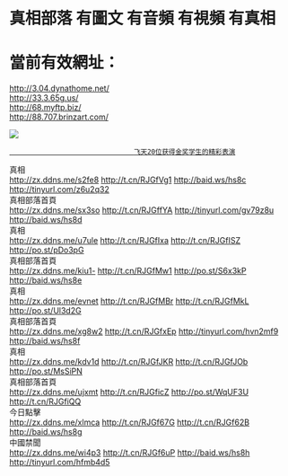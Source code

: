 # 真相部落  有圖文 有音頻 有視頻 有真相<br>
# 當前有效網址：<br>
http://3.04.dynathome.net/<br>
http://33.3.65g.us/<br>
http://68.myftp.biz/<br>
http://88.707.brinzart.com/<br>

<a href="http://04.dynathome.net/zx/" target="_blank"><img src="http://04.dynathome.net/pic/2016/11/p7829911a215010452.jpg">

                                   飞天20位获得金奖学生的精彩表演
</a>

<div class="linkbox"><div class="title">真相<div id="url"><a href="http://zx.ddns.me/s2fe8" target=_blank>http://zx.ddns.me/s2fe8</a>     <a href="http://t.cn/RJGfVg1" target=_blank>http://t.cn/RJGfVg1</a>     <a href="http://baid.ws/hs8c" target=_blank>http://baid.ws/hs8c</a>     <a href="http://tinyurl.com/z6u2q32" target=_blank>http://tinyurl.com/z6u2q32</a></div></div><div class="title">真相部落首頁<div id="url"><a href="http://zx.ddns.me/sx3so" target=_blank>http://zx.ddns.me/sx3so</a>     <a href="http://t.cn/RJGffYA" target=_blank>http://t.cn/RJGffYA</a>     <a href="http://tinyurl.com/gv79z8u" target=_blank>http://tinyurl.com/gv79z8u</a>     <a href="http://baid.ws/hs8d" target=_blank>http://baid.ws/hs8d</a></div></div><div class="title">真相<div id="url"><a href="http://zx.ddns.me/u7ule" target=_blank>http://zx.ddns.me/u7ule</a>     <a href="http://t.cn/RJGfIxa" target=_blank>http://t.cn/RJGfIxa</a>     <a href="http://t.cn/RJGfISZ" target=_blank>http://t.cn/RJGfISZ</a>     <a href="http://po.st/pDo3pG" target=_blank>http://po.st/pDo3pG</a></div></div><div class="title">真相部落首頁<div id="url"><a href="http://zx.ddns.me/kiu1-" target=_blank>http://zx.ddns.me/kiu1-</a>     <a href="http://t.cn/RJGfMw1" target=_blank>http://t.cn/RJGfMw1</a>     <a href="http://po.st/S6x3kP" target=_blank>http://po.st/S6x3kP</a>     <a href="http://baid.ws/hs8e" target=_blank>http://baid.ws/hs8e</a></div></div><div class="title">真相<div id="url"><a href="http://zx.ddns.me/evnet" target=_blank>http://zx.ddns.me/evnet</a>     <a href="http://t.cn/RJGfMBr" target=_blank>http://t.cn/RJGfMBr</a>     <a href="http://t.cn/RJGfMkL" target=_blank>http://t.cn/RJGfMkL</a>     <a href="http://po.st/Ul3d2G" target=_blank>http://po.st/Ul3d2G</a></div></div><div class="title">真相部落首頁<div id="url"><a href="http://zx.ddns.me/xg8w2" target=_blank>http://zx.ddns.me/xg8w2</a>     <a href="http://t.cn/RJGfxEp" target=_blank>http://t.cn/RJGfxEp</a>     <a href="http://tinyurl.com/hvn2mf9" target=_blank>http://tinyurl.com/hvn2mf9</a>     <a href="http://baid.ws/hs8f" target=_blank>http://baid.ws/hs8f</a></div></div><div class="title">真相<div id="url"><a href="http://zx.ddns.me/kdv1d" target=_blank>http://zx.ddns.me/kdv1d</a>     <a href="http://t.cn/RJGfJKR" target=_blank>http://t.cn/RJGfJKR</a>     <a href="http://t.cn/RJGfJOb" target=_blank>http://t.cn/RJGfJOb</a>     <a href="http://po.st/MsSiPN" target=_blank>http://po.st/MsSiPN</a></div></div><div class="title">真相部落首頁<div id="url"><a href="http://zx.ddns.me/ujxmt" target=_blank>http://zx.ddns.me/ujxmt</a>     <a href="http://t.cn/RJGficZ" target=_blank>http://t.cn/RJGficZ</a>     <a href="http://po.st/WqUF3U" target=_blank>http://po.st/WqUF3U</a>     <a href="http://t.cn/RJGfiQQ" target=_blank>http://t.cn/RJGfiQQ</a></div></div><div class="title">今日點擊<div id="url"><a href="http://zx.ddns.me/xlmca" target=_blank>http://zx.ddns.me/xlmca</a>     <a href="http://t.cn/RJGf67G" target=_blank>http://t.cn/RJGf67G</a>     <a href="http://t.cn/RJGf62B" target=_blank>http://t.cn/RJGf62B</a>     <a href="http://baid.ws/hs8g" target=_blank>http://baid.ws/hs8g</a></div></div><div class="title">中國禁聞<div id="url"><a href="http://zx.ddns.me/wi4p3" target=_blank>http://zx.ddns.me/wi4p3</a>     <a href="http://t.cn/RJGf6uP" target=_blank>http://t.cn/RJGf6uP</a>     <a href="http://baid.ws/hs8h" target=_blank>http://baid.ws/hs8h</a>     <a href="http://tinyurl.com/hfmb4d5" target=_blank>http://tinyurl.com/hfmb4d5</a></div></div></div>
